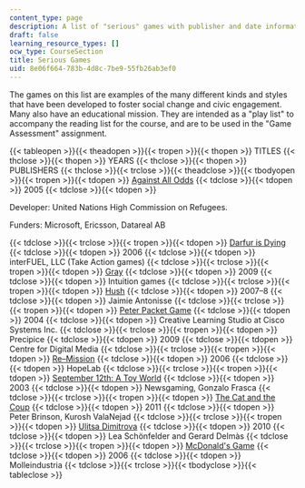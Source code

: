 ```yaml
---
content_type: page
description: A list of "serious" games with publisher and date information.
draft: false
learning_resource_types: []
ocw_type: CourseSection
title: Serious Games
uid: 8e06f664-783b-4d8c-7be9-55fb26ab3ef0
---
```

The games on this list are examples of the many different kinds and styles that have been developed to foster social change and civic engagement. Many also have an educational mission. They are intended as a "play list" to accompany the reading list for the course, and are to be used in the "Game Assessment" assignment.

{{< tableopen >}}{{< theadopen >}}{{< tropen >}}{{< thopen >}}
TITLES
{{< thclose >}}{{< thopen >}}
YEARS
{{< thclose >}}{{< thopen >}}
PUBLISHERS
{{< thclose >}}{{< trclose >}}{{< theadclose >}}{{< tbodyopen >}}{{< tropen >}}{{< tdopen >}}
[Against All Odds](http://www.playagainstallodds.ca/)
{{< tdclose >}}{{< tdopen >}}
2005
{{< tdclose >}}{{< tdopen >}}

Developer: United Nations High Commission on Refugees.

Funders: Microsoft, Ericsson, Datareal AB

{{< tdclose >}}{{< trclose >}}{{< tropen >}}{{< tdopen >}}
[Darfur is Dying](https://games4sustainability.org/gamepedia/darfur-is-dying/)
{{< tdclose >}}{{< tdopen >}}
2006
{{< tdclose >}}{{< tdopen >}}
interFUEL, LLC (Take Action games)
{{< tdclose >}}{{< trclose >}}{{< tropen >}}{{< tdopen >}}
[Gray](http://www.intuitiongames.com/gray/)
{{< tdclose >}}{{< tdopen >}}
2009
{{< tdclose >}}{{< tdopen >}}
Intuition games
{{< tdclose >}}{{< trclose >}}{{< tropen >}}{{< tdopen >}}
[Hush](http://www.jamieantonisse.com/hush/about.html)
{{< tdclose >}}{{< tdopen >}}
2007–8
{{< tdclose >}}{{< tdopen >}}
Jaimie Antonisse
{{< tdclose >}}{{< trclose >}}{{< tropen >}}{{< tdopen >}}
[Peter Packet Game](http://www.cisco.com/web/learning/netacad/peterpacket2/NewBuild_forweb/default.htm)
{{< tdclose >}}{{< tdopen >}}
2004
{{< tdclose >}}{{< tdopen >}}
Creative Learning Studio at Cisco Systems Inc.
{{< tdclose >}}{{< trclose >}}{{< tropen >}}{{< tdopen >}}
Precipice
{{< tdclose >}}{{< tdopen >}}
2009
{{< tdclose >}}{{< tdopen >}}
Centre for Digital Media
{{< tdclose >}}{{< trclose >}}{{< tropen >}}{{< tdopen >}}
[Re–Mission](http://www.re-mission.net/)
{{< tdclose >}}{{< tdopen >}}
2006
{{< tdclose >}}{{< tdopen >}}
HopeLab
{{< tdclose >}}{{< trclose >}}{{< tropen >}}{{< tdopen >}}
[September 12th: A Toy World](https://www.onseriousgames.com/september-12th-a-toy-world-newsgame/)
{{< tdclose >}}{{< tdopen >}}
2003
{{< tdclose >}}{{< tdopen >}}
Newsgaming, Gonzalo Frasca
{{< tdclose >}}{{< trclose >}}{{< tropen >}}{{< tdopen >}}
[The Cat and the Coup](http://coup.peterbrinson.com/)
{{< tdclose >}}{{< tdopen >}}
2011
{{< tdclose >}}{{< tdopen >}}
Peter Brinson, Kurosh ValaNejad
{{< tdclose >}}{{< trclose >}}{{< tropen >}}{{< tdopen >}}
[Ulitsa Dimitrova](http://www.ulitsa-dimitrova.com/)
{{< tdclose >}}{{< tdopen >}}
2010
{{< tdclose >}}{{< tdopen >}}
Lea Schönfelder and Gerard Delmàs
{{< tdclose >}}{{< trclose >}}{{< tropen >}}{{< tdopen >}}
[McDonald's Game](https://molleindustria.org/mcdonalds/)
{{< tdclose >}}{{< tdopen >}}
2006
{{< tdclose >}}{{< tdopen >}}
Molleindustria
{{< tdclose >}}{{< trclose >}}{{< tbodyclose >}}{{< tableclose >}}